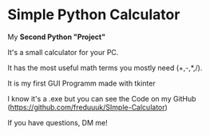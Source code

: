 # Simple Python Calculator

My **Second Python "Project"**

It's a small calculator for your PC.

It has the most useful math terms you mostly need (+,-,*,/).

It is my first GUI Programm made with tkinter

I know it's a .exe but you can see the Code on my GitHub (https://github.com/freduuuk/SImple-Calculator)

If you have questions, DM me!
